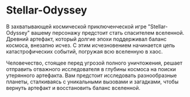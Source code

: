# Stellar-Odyssey
В захватывающей космической приключенческой игре "Stellar-Odyssey" вашему персонажу предстоит стать спасителем вселенной. Древний артефакт, который долгие эпохи поддерживал баланс космоса, внезапно исчез. С этим исчезновением начинается цепь катастрофических событий, погружая всю вселенную в хаос.

Человечество, стоящее перед угрозой полного уничтожения, решает отправить отважного исследователя в глубины космоса на поиски утерянного артефакта. Вам предстоит исследовать разнообразные планеты, сталкиваясь с уникальными вызовами и загадками, чтобы вернуть артефакт и восстановить баланс вселенной.
